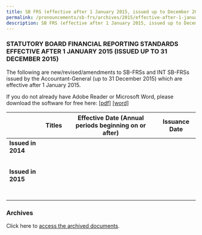 ```yaml
---
title: SB FRS (effective after 1 January 2015, issued up to December 2015)
permalink: /pronouncements/sb-frs/archives/2015/effective-after-1-january-2015-issued-up-to-december-2015/
description: SB FRS (effective after 1 January 2015, issued up to December 2015)
---
```

### STATUTORY BOARD FINANCIAL REPORTING STANDARDS EFFECTIVE AFTER 1 JANUARY 2015 (ISSUED UP TO 31 DECEMBER 2015)

The following are new/revised/amendments to SB-FRSs and INT SB-FRSs issued by the Accountant-General (up to 31 December 2015) which are effective after 1 January 2015.

If you do not already have Adobe Reader or Microsoft Word, please download the software for free here: [\[pdf\]](http://www.adobe.com/products/acrobat/readstep2.html) [\[word\]](http://www.microsoft.com/downloads/details.aspx?FamilyID=95e24c87-8732-48d5-8689-ab826e7b8fdf&DisplayLang=en)

|  | Titles | Effective Date (Annual periods beginning on or after) | Issuance Date |
| -------- | -------- | -------- | -------- |
| **Issued in 2014** |  |  |  |
|  |  |  |  |
|  |  |  |  |
|  |  |  |  |
|  |  |  |  |
|  |  |  |  |
| **Issued in 2015** |  |  |  |
|  |  |  |  |
|  |  |  |  |
|  |  |  |  |
|  |  |  |  |
|  |  |  |  |
|  |  |  |  |
|  |  |  |  |

### Archives 

Click here to [access the archived documents](/pronouncements/sb-frs/archives/).